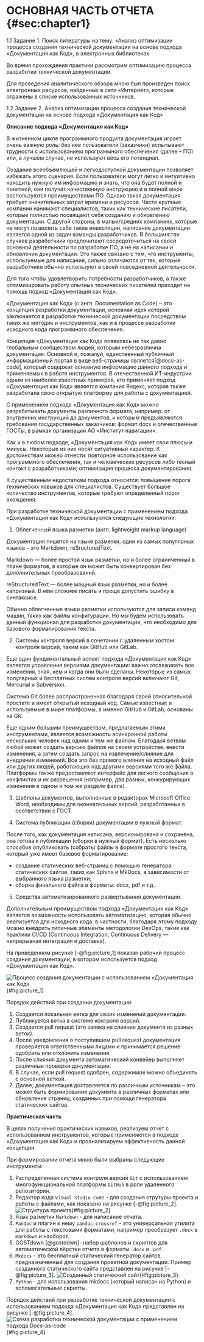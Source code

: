 # ОСНОВНАЯ ЧАСТЬ ОТЧЕТА {#sec:chapter1}

1.1 Задание 1. Поиск литературы на тему: «Анализ оптимизации процесса создания технической документации на основе подхода «Документация как Код», в электронных библиотеках

Во время прохождения практики рассмотрим оптимизацию процесса разработки технической документации.

Для проведения аналитического обзора мною был произведен поиск электронных ресурсов, найденных в сети «Интернет», которые отражены в списке использованных источников.

1.2 Задание 2. Анализ оптимизации процесса создания технической документации на основе подхода «Документация как Код»

**Описание подхода «Документация как Код»**

В жизненном цикле программного продукта документация играет очень важную роль: без нее пользователи (заказчики) испытывают трудности с использованием программного обеспечения (далее – ПО) или, в лучшем случае, не используют весь его потенциал.

Создание всеобъемлющей и легкодоступной документации позволяет избежать этого сценария. Если пользователи могут легко и интуитивно находить нужную им информацию и знать, что она будет полной и понятной, они получат качественную инструкцию и в полной мере воспользуются преимуществами ПО. Однако такая документация требует значительных затрат времени и ресурсов. Часто крупные компании нанимают специалистов, таких как технические писатели, которые полностью посвящают себя созданию и обновлению документации. С другой стороны, в малых/средних компаниях, которые не могут позволить себе такие инвестиции, написание документации является одной из задач команды разработчиков. В большинстве случаев разработчики предпочитают сосредоточиться на своей основной деятельности по разработке ПО, а не на написании и обновлении документации. Это также связано с тем, что инструменты, используемые для написания, сильно отличаются от тех, которые разработчики обычно используют в своей повседневной деятельности.

Для того чтобы удовлетворить потребности разработчиков, а также оптимизировать работу опытных технических писателей приходит на помощь подход «Документация как Код».

«Документация как Код» (с англ. Documentation as Code) – это концепция разработки документации, основная идея которой заключается в разработке технической документации посредством таких же методик и инструментов, как и в процессе разработки исходного кода программного обеспечения.

Концепция «Документация как Код» появилась не так давно глобальным сообществом людей, которым небезразлична документация. Основной и, пожалуй, единственный публичный информационный портал в виде веб-страницы является[@docs-as-code], который содержит основную информацию данного подхода и применяемых в работе инструментов. В отечественной ИТ-индустрии одним из наиболее известных примеров, кто применяет подход «Документация как Код» является компания Яндекс, которая также разработала свою открытую платформу для работы с документацией.

С применением подхода «Документация как Код» можно разрабатывать документы различного формата, например: от внутренних инструкций до документов, к которым предъявляются требования государственных заказчиков: формат docx и отечественные ГОСТы, в рамках организации АО «Институт навигации».

Как и в любом подходе, «Документация как Код» имеет свои плюсы и минусы. Некоторые из них носят ситуативный характер. К достоинствам можно отнести: повторное использование как программного обеспечения, так и человеческих ресурсов либо тесный контакт с разработчиками; оптимизация процесса документирования.

К существенным недостаткам подхода относится: повышение порога технических навыков для специалистов. Существует большое количество инструментов, которые требуют определенный порог вхождения.

При разработке технической документации с применением подхода «Документация как Код» используются следующие технологии:

1. Облегченный языка разметки (англ. lightweight markup language)

Документация пишется на языке разметки, одни из самых популярных языков – это Markdown, reSructuredText.

Markdown — более простой язык разметки, но и более ограниченный в плане форматов, в которые он может быть конвертирован без дополнительных преобразований.

reStructuredText — более мощный язык разметки, но и более капризный. В нём сложнее писать и проще допустить ошибку в синтаксисе.

Обычно облегченные языки разметки используются для записи команд машин, таких как файлы конфигурации. Но мы будем использовать данный функционал для разработки документации, что необходимо для базового форматирования текста.

2. Системы контроля версий в сочетании с удаленным хостом контроля версий, таким как GitHub или GitLab.

Еще один фундаментальный аспект подхода «Документация как Код» является управления версиями документации: важно отслеживать все изменения, зная, кем и когда они были сделаны. Некоторые из самых популярных и бесплатных систем контроля версий включают Git, Mercurial и Subversion.

Система Git более распространенная благодаря своей относительной простате и имеет открытый исходный код. Самые известные и используемые в мире платформы, а именно GitHub и GitLab, основаны на Git.

Еще одним большим преимуществом, предлагаемым этими инструментами, является возможность асинхронной работы нескольких человек над одним и тем же файлом. Благодаря ветвям любой может создать версию файлов на своем устройстве, внести изменения, а затем создать запрос на извлечение/слияние для внедрения изменений. Все это без прямого влияния на исходный файл или других людей, работающих над другими версиями того же файла. Платформы также предоставляют интерфейс для легкого сообщения о конфликтах и их разрешения (например, два разных, конкурирующих изменения в одном и том же разделе файла).

3. Шаблоны документов, выполненные в редакторах Microsoft Office Word, необходимы для окончательных версий, разработанных в соответствии с ГОСТ.

4. Система публикации (сборки) документации в нужный формат.

После того, как документация написана, версионирована и сохранена, она готова к публикации (сборки в нужный формат). Есть несколько способов опубликовать (собрать) файлы в формате простого текста, который уже имеет базовое форматирование:

   - создание статических веб-страниц с помощью генератора статических сайтов, таких как Sphinx и MkDocs, в зависимости от выбранного языка разметки;
   - сборка финального файла в форматы: docx, pdf и т.д.

5. Средства автоматизированного развертывания документации.

Дополнительным преимуществом подхода «Документация как Код» является возможность использовать автоматизацию, которая обычно реализуется для исходного кода: в частности, благодаря этому подходу можно внедрить типичные элементы методологии DevOps, такие как практики CI/CD (Continuous Integration, Continuous Delivery — непрерывная интеграция и доставка).

На приведенном рисунке [-@fig:picture_1] показан рабочий процесс создания документации, в котором используется подход «Документация как Код».

![Процесс создания документации с использованием «Документация как Код»](./source/img/scheme_1.jpg){#fig:picture_1}

Порядок действий при создании документации:

1. Создается локальная ветка для своих изменений документации.
2. Публикуется ветка в системе контроля версий.
3. Создается pull request (это заявка на слияние документа из разных веток).
4. После уведомления о поступившем pull request документация проверяется ответственными лицами и принимается решение одобрить или отклонить изменения.
5. После слияния документа автоматический конвейер выполняет различные проверки документации.
6. В случае, если pull request одобрен, содержимое можно объединять с основной веткой.
7. Далее, документация доставляется по различным источникам – это может быть формирование документа в различных форматах или обновление страниц, созданных при помощи генератора статических сайтов.

**Практическая часть**

В целях получения практических навыков, реализуем отчет с использованием инструментов, которые применяются в подходе «Документация как Код» и проанализируем эффективность данной концепции.

При формировании отчета мною были выбраны следующие инструменты:

1. Распределенная система контроля версий `Git` с использованием многофункциональной платформы `GitHub` в роли удаленного репозитория.
2. Редактор кода `Visual Studio Code` - для создания струтуры проекта и работы с файлами, как показано на рисунке [-@fig:picture_2].
![Структура проекта](./source/img/project-structure.jpg){#fig:picture_2}
3. Язык разметки `Markdown` - для написание отчета.
4. `Pandoc` и плагин к нему `pandoc-crossref` - это универсальная утилита для работы с текстовыми форматами, например преобразует `.docx` в `markdown` и наоборот.
5. GOSTdown [@gostdown]- набор шаблонов и скриптов для автоматической вёрстки отчета в форматы `.docx` и `.pdf`.
6. `Mkdocs` - это бесплатный статический генератор сайтов, предназначенный для создания проектной документации. Пример созданного статического сайта представлен на рисунке [-@fig:picture_3].
![Созданный статический сайт](./source/img/static-website.jpg){#fig:picture_3}
7. `Python` - для использования mkdocs (который написан на Python) и вспомогательные скрипты.

Порядок действий при разработке технической документации с использованием подхода «Документация как Код» представлен на рисунке [-@fig:picture_4].
![Схема разработки технической документации с применением подхода Docs-as-code](./source/img/Scheme_docs-as-code.jpg){#fig:picture_4}

<!-- Порядок действий при создании текстовой докуменатции:

- создаем структуру проекта (отчета), как показано на рисунке [-@fig:picture_2];
![Структура проекта](./source/img/project-structure.jpg){#fig:picture_2}
- вводную, основную и заключительную части текстового документа формата `Markdown` делим на три файла для удобства редактирования;
- в директорию где находится проект помещаем следующие файлы из набора шаблонов и скриптов GOSTdown:
  - `build-report.bat` - это командный файл, который запускает `build.ps1` с аргументами, а также содержит список `Markdown` файлов в том порядке, котором необходимо видеть в результирующем `.docx` файле;
  - `build.ps1` - основной скрипт PowerShell, запускающий утилиту `Pandoc` для преобразования и применяющий стили из шаблона `template-report.docx`;
  - `gost-r-7-0-5-2008-numeric-iaa.csl` - это файл стилей для списка источников;
  - `linebreaks.lua` - обязательный файл для разрывов в коде;
  - `sources_of_literature.bib` - это список источников в формате BibTex;
  - `template-report.docx` - файл-шаблон.Скрипт использует этот файл, чтобы к тексту применять стили.
- после того как отчет составлен в формате `Markdown` переводим его в формат `.docx`:
  - открываем командную строку и запускаем командный файл;
  - файлы под названием `report.docx` и `report.pdf` появятся в соответсвтущей папке.
  
При создании веб-документации используется следующий порядок действий:

- используем виртуальную среду. Виртуальная среда для Python позволит нам устанавливать все нужные пакеты в отдельную папку `.venv`:
    - создаем папку web-doc;
    - в создавшейся папке откроем команндрую строку и выполним следующую команду: `python -m venv .venv`. В папке будет создана директория `.venv` со средой исполнения Python;
    - чтобы выполнять команды в этой среде нужно её активировать. Выполним следующу команду: `.\.venv\Scripts\activate`.
- установим `Mkdocs`, выполнив команду в нашей виртуальной среде: `pip install mkdocs`;
- внутри директории проекта будет создан файл mkdocs.yml для настройки структуры сайта, отредактируем его следующим образом:
  
  ``` text

    site_name: Отчет по практической работе
      
    nav:
      - Документация как Код:
        - Описание подхода: '.\Description of the approach.md'
        - Практическая часть: '.\The practical part.md'
  
    markdown_extensions:
      - abbr
      - attr_list
      - md_in_html
      - admonition
      - footnotes
  
  ```

- также создается директория docs, где по умолчанию располагается файл index.md, его содержимое будет отображаться на главной странице сайта (отредактируем данный файл и добавим два раздела с основной части отчета);
- прописав команду: `mkdocs serve` - запускается сервер для отображения сайта, адрес поумолчанию `http://127.0.0.1:8000/`, как показано на рисунке [-@fig:picture_3];
![Созданный статический сайт](./img/static-website.jpg){#fig:picture_3}

- прописав команду: `mkdocs build` - создается директория site c содержимым статического сайта. -->
